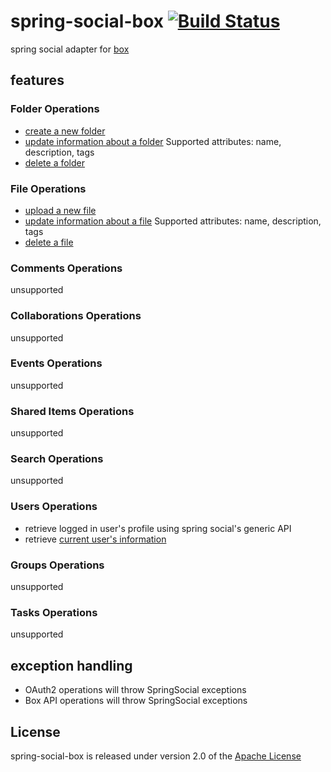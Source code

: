 # spring-social-box [![Build Status](https://travis-ci.org/yianisn/spring-social-box.svg?branch=develop)](https://travis-ci.org/yianisn/spring-social-box)

spring social adapter for [box](https://box.com)

## features

### Folder Operations

* [create a new folder](https://developers.box.com/docs/#folders-create-a-new-folder)
* [update information about a folder](https://developers.box.com/docs/#folders-update-information-about-a-folder)
  Supported attributes: name, description, tags
* [delete a folder](https://developers.box.com/docs/#folders-delete-a-folder)

### File Operations

* [upload a new file](https://developers.box.com/docs/#files-upload-a-file)
* [update information about a file](https://developers.box.com/docs/#files-update-a-files-information)
  Supported attributes: name, description, tags
* [delete a file](https://developers.box.com/docs/#files-delete-a-file)

### Comments Operations

unsupported

### Collaborations Operations

unsupported

### Events Operations

unsupported

### Shared Items Operations

unsupported

### Search Operations

unsupported

### Users Operations

* retrieve logged in user's profile using spring social's generic API
* retrieve [current user's information](https://developers.box.com/docs/#users-get-the-current-users-information)

### Groups Operations

unsupported

### Tasks Operations

unsupported

## exception handling

* OAuth2 operations will throw SpringSocial exceptions
* Box API operations will throw SpringSocial exceptions

## License

spring-social-box is released under version 2.0 of the [Apache License](http://www.apache.org/licenses/LICENSE-2.0.html)